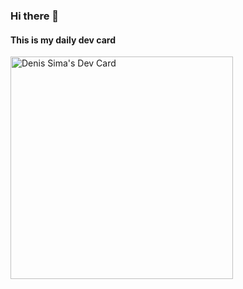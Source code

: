 ### Hi there 👋
#### This is my daily dev card

<a href="https://app.daily.dev/denissima"><img src="https://api.daily.dev/devcards/v2/gywRVsc28vR10Wu0l5Zl1.png?type=default&r=x5u" width="356" alt="Denis Sima's Dev Card"/></a>
<!--
**simadeniss/simadeniss** is a ✨ _special_ ✨ repository because its `README.md` (this file) appears on your GitHub profile.

Here are some ideas to get you started:

- 🔭 I’m currently working on ...
- 🌱 I’m currently learning ...
- 👯 I’m looking to collaborate on ...
- 🤔 I’m looking for help with ...
- 💬 Ask me about ...
- 📫 How to reach me: ...
- 😄 Pronouns: ...
- ⚡ Fun fact: ...
-->
